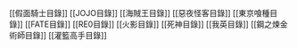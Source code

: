 ﻿
 [[假面騎士目錄]]
[[JOJO目錄]]
[[海賊王目錄]]
[[惡夜怪客目錄]]
[[東京喰種目錄]]
[[FATE目錄]]
[[RE0目錄]]
[[火影目錄]]
[[死神目錄]]
[[我英目錄]]
[[鋼之煉金術師目錄]]
[[灌籃高手目錄]]


